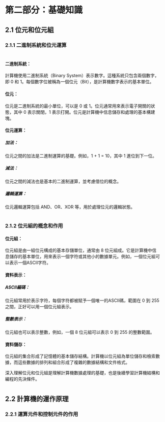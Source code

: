 # 第二部分：基礎知識

## 2.1 位元和位元組
### 2.1.1 二進制系統和位元運算
#
#### 二進制系統：
計算機使用二進制系統（Binary System）表示數字。這種系統只包含兩個數字，即 0 和 1。每個數字位被稱為一個位元（Bit），是計算機數字表示的基本單位。

#### 位元：
位元是二進制系統的最小單位，可以是 0 或 1。位元通常用來表示電子開關的狀態，其中 0 表示關閉，1 表示打開。位元是計算機中信息儲存和處理的基本構建塊。

#### 位元運算：

##### 加法： 
位元之間的加法是二進制運算的基礎。例如，1 + 1 = 10，其中 1 進位到下一位。
##### 減法： 
位元之間的減法也是基本的二進制運算，並考慮借位的概念。
##### 邏輯運算： 
位元邏輯運算包括 AND、OR、XOR 等，用於處理位元的邏輯狀態。
#
### 2.1.2 位元組的概念和作用
#### 位元組：
位元組是由一組位元構成的基本存儲單位，通常由 8 位元組成。它是計算機中信息儲存的基本單位，用來表示一個字符或其他小的數據單元。例如，一個位元組可以表示一個ASCII字符。

#### 資料表示：

##### ASCII編碼： 
位元組常用於表示字符，每個字符都被賦予一個唯一的ASCII碼，範圍在 0 到 255 之間，正好可以用一個位元組表示。
##### 整數表示： 
位元組也可以表示整數，例如，一個 8 位元組可以表示 0 到 255 的整數範圍。
#### 資料儲存：
位元組的集合形成了記憶體的基本儲存結構。計算機以位元組為單位儲存和檢索數據，而這些數據的排列和組合形成了複雜的數據結構和文件格式。

深入理解位元和位元組是理解計算機數據處理的基礎，也是後續學習計算機結構和編程的先決條件。
#
## 2.2 計算機的運作原理
### 2.2.1 運算元件和控制元件的作用